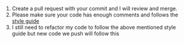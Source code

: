 1. Create a pull request with your commit and I will review and merge.
2. Please make sure your code has enough comments and follows the [style guide](https://lefticus.gitbooks.io/cpp-best-practices/content/03-Style.html)
3. I still need to refactor my code to follow the above mentioned style guide but new code we push will follow this

